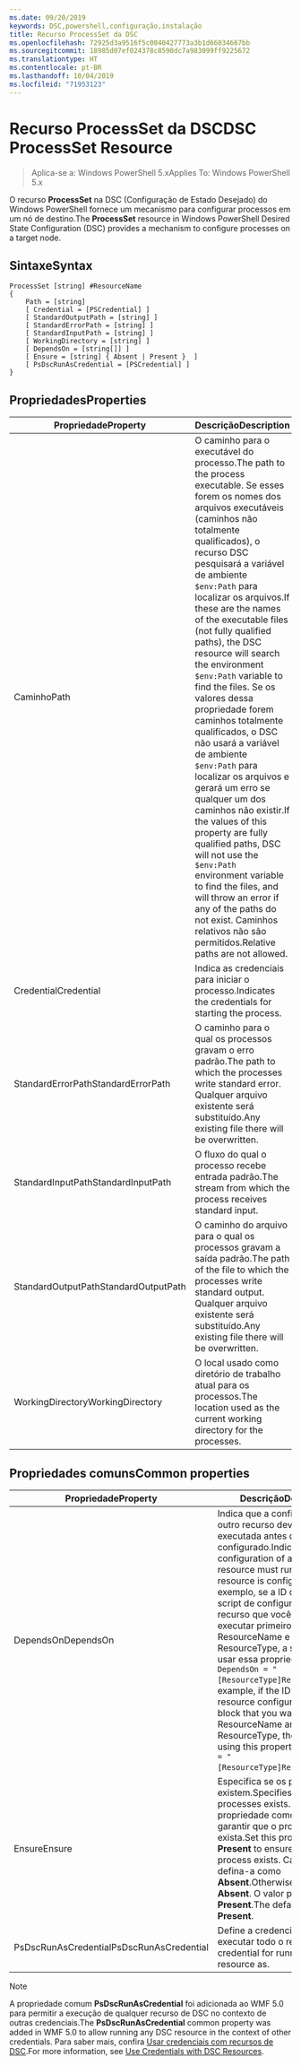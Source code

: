 ```yaml
---
ms.date: 09/20/2019
keywords: DSC,powershell,configuração,instalação
title: Recurso ProcessSet da DSC
ms.openlocfilehash: 72925d3a9516f5c0040427773a3b1d66034667bb
ms.sourcegitcommit: 18985d07ef024378c8590dc7a983099ff9225672
ms.translationtype: HT
ms.contentlocale: pt-BR
ms.lasthandoff: 10/04/2019
ms.locfileid: "71953123"
---
```

# <a name="dsc-processset-resource"></a><span data-ttu-id="eba7d-103">Recurso ProcessSet da DSC</span><span class="sxs-lookup"><span data-stu-id="eba7d-103">DSC ProcessSet Resource</span></span>

> <span data-ttu-id="eba7d-104">Aplica-se a: Windows PowerShell 5.x</span><span class="sxs-lookup"><span data-stu-id="eba7d-104">Applies To: Windows PowerShell 5.x</span></span>

<span data-ttu-id="eba7d-105">O recurso **ProcessSet** na DSC (Configuração de Estado Desejado) do Windows PowerShell fornece um mecanismo para configurar processos em um nó de destino.</span><span class="sxs-lookup"><span data-stu-id="eba7d-105">The **ProcessSet** resource in Windows PowerShell Desired State Configuration (DSC) provides a mechanism to configure processes on a target node.</span></span>

## <a name="syntax"></a><span data-ttu-id="eba7d-106">Sintaxe</span><span class="sxs-lookup"><span data-stu-id="eba7d-106">Syntax</span></span>

```Syntax
ProcessSet [string] #ResourceName
{
    Path = [string]
    [ Credential = [PSCredential] ]
    [ StandardOutputPath = [string] ]
    [ StandardErrorPath = [string] ]
    [ StandardInputPath = [string] ]
    [ WorkingDirectory = [string] ]
    [ DependsOn = [string[]] ]
    [ Ensure = [string] { Absent | Present }  ]
    [ PsDscRunAsCredential = [PSCredential] ]
}
```

## <a name="properties"></a><span data-ttu-id="eba7d-107">Propriedades</span><span class="sxs-lookup"><span data-stu-id="eba7d-107">Properties</span></span>

|<span data-ttu-id="eba7d-108">Propriedade</span><span class="sxs-lookup"><span data-stu-id="eba7d-108">Property</span></span> |<span data-ttu-id="eba7d-109">Descrição</span><span class="sxs-lookup"><span data-stu-id="eba7d-109">Description</span></span> |
|---|---|
|<span data-ttu-id="eba7d-110">Caminho</span><span class="sxs-lookup"><span data-stu-id="eba7d-110">Path</span></span> |<span data-ttu-id="eba7d-111">O caminho para o executável do processo.</span><span class="sxs-lookup"><span data-stu-id="eba7d-111">The path to the process executable.</span></span> <span data-ttu-id="eba7d-112">Se esses forem os nomes dos arquivos executáveis (caminhos não totalmente qualificados), o recurso DSC pesquisará a variável de ambiente `$env:Path` para localizar os arquivos.</span><span class="sxs-lookup"><span data-stu-id="eba7d-112">If these are the names of the executable files (not fully qualified paths), the DSC resource will search the environment `$env:Path` variable to find the files.</span></span> <span data-ttu-id="eba7d-113">Se os valores dessa propriedade forem caminhos totalmente qualificados, o DSC não usará a variável de ambiente `$env:Path` para localizar os arquivos e gerará um erro se qualquer um dos caminhos não existir.</span><span class="sxs-lookup"><span data-stu-id="eba7d-113">If the values of this property are fully qualified paths, DSC will not use the `$env:Path` environment variable to find the files, and will throw an error if any of the paths do not exist.</span></span> <span data-ttu-id="eba7d-114">Caminhos relativos não são permitidos.</span><span class="sxs-lookup"><span data-stu-id="eba7d-114">Relative paths are not allowed.</span></span> |
|<span data-ttu-id="eba7d-115">Credential</span><span class="sxs-lookup"><span data-stu-id="eba7d-115">Credential</span></span> |<span data-ttu-id="eba7d-116">Indica as credenciais para iniciar o processo.</span><span class="sxs-lookup"><span data-stu-id="eba7d-116">Indicates the credentials for starting the process.</span></span> |
|<span data-ttu-id="eba7d-117">StandardErrorPath</span><span class="sxs-lookup"><span data-stu-id="eba7d-117">StandardErrorPath</span></span> |<span data-ttu-id="eba7d-118">O caminho para o qual os processos gravam o erro padrão.</span><span class="sxs-lookup"><span data-stu-id="eba7d-118">The path to which the processes write standard error.</span></span> <span data-ttu-id="eba7d-119">Qualquer arquivo existente será substituído.</span><span class="sxs-lookup"><span data-stu-id="eba7d-119">Any existing file there will be overwritten.</span></span> |
|<span data-ttu-id="eba7d-120">StandardInputPath</span><span class="sxs-lookup"><span data-stu-id="eba7d-120">StandardInputPath</span></span> |<span data-ttu-id="eba7d-121">O fluxo do qual o processo recebe entrada padrão.</span><span class="sxs-lookup"><span data-stu-id="eba7d-121">The stream from which the process receives standard input.</span></span> |
|<span data-ttu-id="eba7d-122">StandardOutputPath</span><span class="sxs-lookup"><span data-stu-id="eba7d-122">StandardOutputPath</span></span> |<span data-ttu-id="eba7d-123">O caminho do arquivo para o qual os processos gravam a saída padrão.</span><span class="sxs-lookup"><span data-stu-id="eba7d-123">The path of the file to which the processes write standard output.</span></span> <span data-ttu-id="eba7d-124">Qualquer arquivo existente será substituído.</span><span class="sxs-lookup"><span data-stu-id="eba7d-124">Any existing file there will be overwritten.</span></span> |
|<span data-ttu-id="eba7d-125">WorkingDirectory</span><span class="sxs-lookup"><span data-stu-id="eba7d-125">WorkingDirectory</span></span> |<span data-ttu-id="eba7d-126">O local usado como diretório de trabalho atual para os processos.</span><span class="sxs-lookup"><span data-stu-id="eba7d-126">The location used as the current working directory for the processes.</span></span> |

## <a name="common-properties"></a><span data-ttu-id="eba7d-127">Propriedades comuns</span><span class="sxs-lookup"><span data-stu-id="eba7d-127">Common properties</span></span>

|<span data-ttu-id="eba7d-128">Propriedade</span><span class="sxs-lookup"><span data-stu-id="eba7d-128">Property</span></span> |<span data-ttu-id="eba7d-129">Descrição</span><span class="sxs-lookup"><span data-stu-id="eba7d-129">Description</span></span> |
|---|---|
|<span data-ttu-id="eba7d-130">DependsOn</span><span class="sxs-lookup"><span data-stu-id="eba7d-130">DependsOn</span></span> |<span data-ttu-id="eba7d-131">Indica que a configuração de outro recurso deve ser executada antes de ele ser configurado.</span><span class="sxs-lookup"><span data-stu-id="eba7d-131">Indicates that the configuration of another resource must run before this resource is configured.</span></span> <span data-ttu-id="eba7d-132">Por exemplo, se a ID do bloco de script de configuração do recurso que você deseja executar primeiro for ResourceName e seu tipo for ResourceType, a sintaxe para usar essa propriedade será `DependsOn = "[ResourceType]ResourceName"`.</span><span class="sxs-lookup"><span data-stu-id="eba7d-132">For example, if the ID of the resource configuration script block that you want to run first is ResourceName and its type is ResourceType, the syntax for using this property is `DependsOn = "[ResourceType]ResourceName"`.</span></span> |
|<span data-ttu-id="eba7d-133">Ensure</span><span class="sxs-lookup"><span data-stu-id="eba7d-133">Ensure</span></span> |<span data-ttu-id="eba7d-134">Especifica se os processos existem.</span><span class="sxs-lookup"><span data-stu-id="eba7d-134">Specifies whether the processes exists.</span></span> <span data-ttu-id="eba7d-135">Defina essa propriedade como **Present** para garantir que o processo exista.</span><span class="sxs-lookup"><span data-stu-id="eba7d-135">Set this property to **Present** to ensure that the process exists.</span></span> <span data-ttu-id="eba7d-136">Caso contrário, defina-a como **Absent**.</span><span class="sxs-lookup"><span data-stu-id="eba7d-136">Otherwise, set it to **Absent**.</span></span> <span data-ttu-id="eba7d-137">O valor padrão é **Present**.</span><span class="sxs-lookup"><span data-stu-id="eba7d-137">The default value is **Present**.</span></span> |
|<span data-ttu-id="eba7d-138">PsDscRunAsCredential</span><span class="sxs-lookup"><span data-stu-id="eba7d-138">PsDscRunAsCredential</span></span> |<span data-ttu-id="eba7d-139">Define a credencial para executar todo o recurso.</span><span class="sxs-lookup"><span data-stu-id="eba7d-139">Sets the credential for running the entire resource as.</span></span> |

> [!NOTE]
> <span data-ttu-id="eba7d-140">A propriedade comum **PsDscRunAsCredential** foi adicionada ao WMF 5.0 para permitir a execução de qualquer recurso de DSC no contexto de outras credenciais.</span><span class="sxs-lookup"><span data-stu-id="eba7d-140">The **PsDscRunAsCredential** common property was added in WMF 5.0 to allow running any DSC resource in the context of other credentials.</span></span> <span data-ttu-id="eba7d-141">Para saber mais, confira [Usar credenciais com recursos de DSC](../../../configurations/runasuser.md).</span><span class="sxs-lookup"><span data-stu-id="eba7d-141">For more information, see [Use Credentials with DSC Resources](../../../configurations/runasuser.md).</span></span>